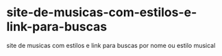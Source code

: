 # site-de-musicas-com-estilos-e-link-para-buscas
site de musicas com estilos e link para buscas por nome ou  estilo musical
